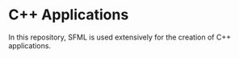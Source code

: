 # C++ Applications

In this repository, SFML is used extensively for the creation of C++ applications. 